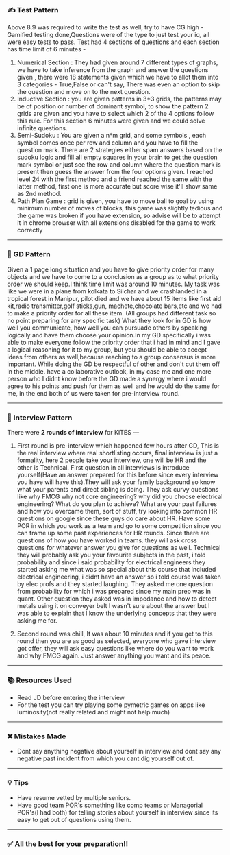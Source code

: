 ### ✍️ Test Pattern
Above 8.9 was required to write the test as well, try to have CG high
-Gamified testing done,Questions were of the type to just test your iq, all were easy tests to pass.
Test had 4 sections of questions and each section has time limit of 6 minutes -
1) Numerical Section : They had given around 7 different types of graphs, we have to take inference from the graph and answer the questions given , there were 18 statements given which we have to allot them into 3 categories - True,False or can't say, There was even an option to skip the question and move on to the next question.
2) Inductive Section : you are given patterns in 3*3 grids, the patterns may be of position or number of dominant symbol, to show the pattern 2 grids are given and you have to select which 2 of the 4 options follow this rule. For this section 6 minutes were given and we could solve infinite questions. 
3) Semi-Sudoku : You are given a n*m grid, and some symbols , each symbol comes once per row and column and you have to fill the question mark. There are 2 strategies either spam answers based on the sudoku logic and fill all empty squares in your brain to get the question mark symbol or just see the row and column where the question mark is present then guess the answer from the four options given.
I reached level 24 with the first method and a friend reached the same with the latter method, first one is more accurate but score wise it'll show same as 2nd method.
4) Path Plan Game : grid is given, you have to move ball to goal by using minimum number of moves of blocks, this game was slightly tedious and the game was broken if you have extension, so advise will be to attempt it in chrome browser with all extensions disabled for the game to work correctly

---
### 👥 GD Pattern
Given a 1 page long situation and you have to give priority order for many objects and we have to come to a conclusion as a group as to what priority order we should keep.I think time limit was around 10 minutes.
My task was like we were in a plane from kolkata to Silchar and we crashlanded in a tropical forest in Manipur, pilot died and we have about 15 items like first aid kit,radio transmitter,golf sticks,gun, machete,chocolate bars,etc and we had to make a priority order for all these item.
(All groups had different task so no point preparing for any specific task) 
What they look for in GD is how well you communicate, how well you can pursuade others by speaking logically and have them choose your opinion.In my GD specifically i was able to make everyone follow the priority order that i had in mind and I gave a logical reasoning for it to my group, but you should be able to accept ideas from others as well,because reaching to a group consensus is more important.
While doing the GD be respectful of other and don't cut them off in the middle. have a collaborative outlook, in my case me and one more person who I didnt know before the GD made a synergy where i would agree to his points and push for them as well and he would do the same for me, in the end both of us were taken for pre-interview round.

---

### 👥 Interview Pattern

There were **2 rounds of interview** for KITES — 

1) First round is pre-interview which happened few hours after GD, This is the real interview where real shortlisting occurs, final interview is just a formality, here 2 people take your interview, one will be HR and the other is Technical.
   First question in all interviews is introduce yourself(Have an answer prepared for this before since every interview you have will have this).They will ask your family background so know what your parents and direct sibling is doing.
   They ask curvy questions like why FMCG why not core engineering? why did you choose electrical engineering? What do you plan to achieve? What are your past failures and how you overcame them, sort of stuff, try looking into common HR questions on google since these guys do care about HR. Have some POR in which you work as a team and go to some competition since you can frame up some past experiences for HR rounds. Since there are questions of how you have worked in teams.
   they will ask cross questions for whatever answer you give for questions as well.
   Technical they will probably ask you your favourite subjects in the past, i told probability and since i said probability for electrical engineers they started asking me what was so special about this course that included electrical engineering, i didnt have an answer so i told course was taken by elec profs and they started laughing. They asked me one question from probability for which i was prepared since my main prep was in quant. Other question they asked was in impedance and how to detect metals using it on conveyer belt I wasn't sure about the answer but I was able to explain that I know the underlying concepts that they were asking me for.
   
   
2) Second round was chill, It was about 10 minutes and if you get to this round then you are as good as selected, everyone who gave interview got offer, they will ask easy questions like where do you want to work and why FMCG again. Just answer anything you want and its peace.

---

### 📚 Resources Used

- Read JD before entering the interview
- For the test you can try playing some pymetric games on apps like luminosity(not really related and might not help much)

---

### ❌ Mistakes Made
- Dont say anything negative about yourself in interview and dont say any negative past incident from which you cant dig yourself out of.
---

### 💡 Tips
- Have resume vetted by multiple seniors.
- Have good team POR's something like comp teams or Managorial POR's(I had both) for telling stories about yourself in interview since its easy to get out of questions using them.
---

### ✅ All the best for your preparation!!
